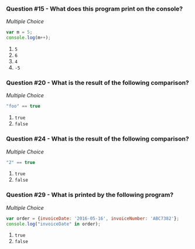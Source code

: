 ### Question #15 - What does this program print on the console?
*Multiple Choice*

``` javascript
var m = 5;
console.log(m++);
```

1. `5`
2. `6`
3. `4`
4. `-5`

### Question #20 - What is the result of the following comparison?
*Multiple Choice*

``` javascript
"foo" == true
```

1. `true`
2. `false`

### Question #24 - What is the result of the following comparison?
*Multiple Choice*

``` javascript
"2" == true
```

1. `true`
2. `false`

### Question #29 - What is printed by the following program?
*Multiple Choice*

``` javascript
var order = {invoiceDate: '2016-05-16', invoiceNumber: 'ABC7382'};
console.log("invoiceDate" in order);
```

1. `true`
2. `false`

